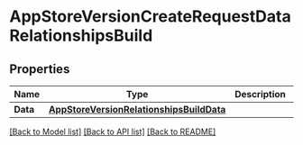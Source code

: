 # AppStoreVersionCreateRequestDataRelationshipsBuild

## Properties

Name | Type | Description | Notes
------------ | ------------- | ------------- | -------------
**Data** | [**AppStoreVersionRelationshipsBuildData**](AppStoreVersion_relationships_build_data.md) |  | [optional] 

[[Back to Model list]](../README.md#documentation-for-models) [[Back to API list]](../README.md#documentation-for-api-endpoints) [[Back to README]](../README.md)


